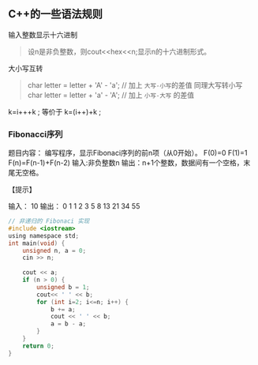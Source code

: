 ## C++的一些语法规则

输入整数显示十六进制
> 设n是非负整数，则cout<<hex<<n;显示n的十六进制形式。

大小写互转
> char letter = letter + 'A' - 'a';                            // 加上 `大写-小写`的差值
> 同理大写转小写  char letter = letter + 'a' - 'A'; // 加上 `小写-大写` 的差值


k=i+++k ; 等价于 k=(i++)+k ;

### Fibonacci序列
题目内容：
编写程序，显示Fibonaci序列的前n项（从0开始）。
F(0)=0
F(1)=1
F(n)=F(n-1)+F(n-2)
输入:非负整数n
输出：n+1个整数，数据间有一个空格，末尾无空格。

【提示】

输入：
10
输出：
0 1 1 2 3 5 8 13 21 34 55

```C
// 非递归的 Fibonaci 实现
#include <iostream>
using namespace std;
int main(void) {
	unsigned n, a = 0;
	cin >> n;
	
	cout << a;
	if (n > 0) {
		unsigned b = 1;
		cout<< ' ' << b;
		for (int i=2; i<=n; i++) {
			b += a;
			cout << ' ' << b;
			a = b - a;
		}	
	}
	return 0;	
}
```
